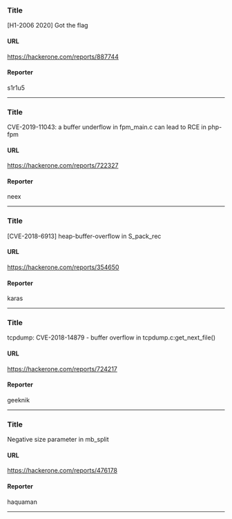 ### Title
[H1-2006 2020]  Got the flag
#### URL 
https://hackerone.com/reports/887744
#### Reporter 
s1r1u5

---


### Title
CVE-2019-11043: a buffer underflow in fpm_main.c can lead to RCE in php-fpm
#### URL 
https://hackerone.com/reports/722327
#### Reporter 
neex

---


### Title
[CVE-2018-6913] heap-buffer-overflow in S_pack_rec
#### URL 
https://hackerone.com/reports/354650
#### Reporter 
karas

---


### Title
tcpdump: CVE-2018-14879 - buffer overflow in tcpdump.c:get_next_file()
#### URL 
https://hackerone.com/reports/724217
#### Reporter 
geeknik

---


### Title
Negative size parameter in mb_split
#### URL 
https://hackerone.com/reports/476178
#### Reporter 
haquaman

---


